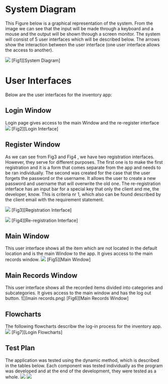 System Diagram
==================
This Figure below is a graphical representation of the system. From the image we can see that the input will be made through a keyboard and a mouse and the output will be shown through a screen monitor. The system will consist of 5 user interfaces which will be described below. The arrows show the interaction between the user interface (one user interface allows the access to another).

![](SystemDiagram.png)
[Fig1][System Diagram]

User Interfaces
===================
Below are the user interfaces for the inventory app:

Login Window
-------------
Login page gives access to the main Window and the re-register interface
![](Login.png)
[Fig2][Login Interface]


Register Window
----------------
As we can see from Fig3 and Fig4 , we have two registration interfaces. However, they serve for different purposes. The first one is to make the first registration and it is a form that comes separate from the app and needs to be ran individually. 
The second was created for the case that the user forgets the password or the username. It allows the user to create a new password and username that will overwrite the old one. The re-registration interface has an input bar for a special key that only the client and me, the developer, know. This is criteria nr 1, which also can be found described by the client email with the requirement statement. 

![](register.png)
[Fig3][Registration Interface]

![](re-register.png)
[Fig4][Re-registration Interface]

Main Window
--------------------
This user interface shows all the item which are not located in the default location and is the main Window to the app. It gives access to the main records window.
![](notInWardrobe.png)
[Fig5][Main Window]

Main Records Window 
---------------------
This user interface shows all the recorded items divided into categories and subcategories. It gives access to the main window and has the log out button.
![](main records.png)
[Fig6][Main Records Window]


Flowcharts
-------------
The following flowcharts describw the log-in process for the inventory app.
![](Login_flowcharts.png)
[Fig7][Login Flowcharts]

Test Plan
-------------
The application was tested using the dynamic method, which is described in the tables below. Each component was tested individually as the program was developed and at the end of the development, they were tested as a whole.
![](TestPlan1.png)
![](TestPlan2.png)

